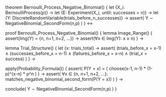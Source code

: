 theorem Bernoulli_Process_Negative_Binomial() {
  let {X_i: BernoulliProcess(p)} →
  let {E: Experiment(X_i, until: successes = n)} →
  let {Y: DiscreteRandomVariable(trials_before_n_successes)} →
  assert(
    Y ∼ NegativeBinomial_SecondForm(n,p)
  )
} ↔

proof Bernoulli_Process_Negative_Binomial() {
  lemma Image_Range() {
    assert(Img(Y) = {n, n+1, n+2, ...}) →
    assert(∀x ∈ Img(Y): x ≥ n)
  } →
  
  lemma Trial_Structure() {
    let {x: trials_total} →
    assert(
      (trials_before_x = x-1) ∧
      (successes_before_x = n-1) ∧
      (failures_before_x = x-n) ∧
      (trial_x = success)
    )
  } →
  
  apply(Probability_Formula()) {
    assert(
      P(Y = x) = (
        choose(x-1, n-1) * 
        (1-p)^(x-n) * 
        p^n
      )
    ) →
    assert(
      ∀x ∈ {n, n+1, n+2, ...}: 
      matches_negative_binomial_second_form(P(Y = x))
    )
  } →
  
  conclude(
    Y ∼ NegativeBinomial_SecondForm(n,p)
  )
}